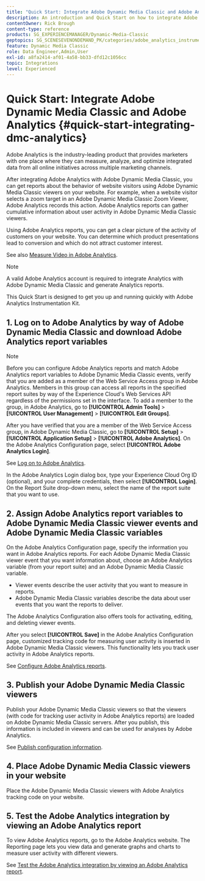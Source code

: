 ```yaml
---
title: "Quick Start: Integrate Adobe Dynamic Media Classic and Adobe Analytics"
description: An introduction and Quick Start on how to integrate Adobe Dynamic Media Classic and Adobe Analytics to help you get up and running quickly.
contentOwner: Rick Brough
content-type: reference
products: SG_EXPERIENCEMANAGER/Dynamic-Media-Classic
geptopics: SG_SCENESEVENONDEMAND_PK/categories/adobe_analytics_instrumentation_kit
feature: Dynamic Media Classic
role: Data Engineer,Admin,User
exl-id: a8fa2414-af01-4a58-bb33-dfd12c1056cc
topic: Integrations
level: Experienced
---
```

# Quick Start: Integrate Adobe Dynamic Media Classic and Adobe Analytics {#quick-start-integrating-dmc-analytics}

Adobe Analytics is the industry-leading product that provides marketers with one place where they can measure, analyze, and optimize integrated data from all online initiatives across multiple marketing channels.

After integrating Adobe Analytics with Adobe Dynamic Media Classic, you can get reports about the behavior of website visitors using Adobe Dynamic Media Classic viewers on your website. For example, when a website visitor selects a zoom target in an Adobe Dynamic Media Classic Zoom Viewer, Adobe Analytics records this action. Adobe Analytics reports can gather cumulative information about user activity in Adobe Dynamic Media Classic viewers.

Using Adobe Analytics reports, you can get a clear picture of the activity of customers on your website. You can determine which product presentations lead to conversion and which do not attract customer interest.

See also [Measure Video in Adobe Analytics](https://experienceleague.adobe.com/docs/media-analytics/using/media-overview.html).

>[!NOTE]
>
>A valid Adobe Analytics account is required to integrate Analytics with Adobe Dynamic Media Classic and generate Analytics reports.

This Quick Start is designed to get you up and running quickly with Adobe Analytics Instrumentation Kit.

## 1. Log on to Adobe Analytics by way of Adobe Dynamic Media Classic and download Adobe Analytics report variables

>[!NOTE]
>
>Before you can configure Adobe Analytics reports and match Adobe Analytics report variables to Adobe Dynamic Media Classic events, verify that you are added as a member of the Web Service Access group in Adobe Analytics. Members in this group can access all reports in the specified report suites by way of the Experience Cloud's Web Services API regardless of the permissions set in the interface. To add a member to the group, in Adobe Analytics, go to **[!UICONTROL Admin Tools]** > **[!UICONTROL User Management]** > **[!UICONTROL Edit Groups]**.

After you have verified that you are a member of the Web Service Access group, in Adobe Dynamic Media Classic, go to **[!UICONTROL Setup]** > **[!UICONTROL Application Setup]** > **[!UICONTROL Adobe Analytics]**. On the Adobe Analytics Configuration page, select **[!UICONTROL Adobe Analytics Login]**.

See [Log on to Adobe Analytics](log-analytics.md#log_in_to_adobe_analytics).

In the Adobe Analytics Login dialog box, type your Experience Cloud Org ID (optional), and your complete credentials, then select **[!UICONTROL Login]**. On the Report Suite drop-down menu, select the name of the report suite that you want to use.

## 2. Assign Adobe Analytics report variables to Adobe Dynamic Media Classic viewer events and Adobe Dynamic Media Classic variables

On the Adobe Analytics Configuration page, specify the information you want in Adobe Analytics reports. For each Adobe Dynamic Media Classic viewer event that you want information about, choose an Adobe Analytics variable (from your report suite) and an Adobe Dynamic Media Classic variable.

* Viewer events describe the user activity that you want to measure in reports.
* Adobe Dynamic Media Classic variables describe the data about user events that you want the reports to deliver.

The Adobe Analytics Configuration also offers tools for activating, editing, and deleting viewer events.

After you select **[!UICONTROL Save]** in the Adobe Analytics Configuration page, customized tracking code for measuring user activity is inserted in Adobe Dynamic Media Classic viewers. This functionality lets you track user activity in Adobe Analytics reports.

See [Configure Adobe Analytics reports](configuring-analytics-reports.md#configuring_adobe_analytics_reports).

## 3. Publish your Adobe Dynamic Media Classic viewers

Publish your Adobe Dynamic Media Classic viewers so that the viewers (with code for tracking user activity in Adobe Analytics reports) are loaded on Adobe Dynamic Media Classic servers. After you publish, this information is included in viewers and can be used for analyses by Adobe Analytics.

See [Publish configuration information](publishing-analytics-configuration-information.md#publishing_adobe_analytics_configuration_information).

## 4. Place Adobe Dynamic Media Classic viewers in your website

Place the Adobe Dynamic Media Classic viewers with Adobe Analytics tracking code on your website.

## 5. Test the Adobe Analytics integration by viewing an Adobe Analytics report

To view Adobe Analytics reports, go to the Adobe Analytics website. The Reporting page lets you view data and generate graphs and charts to measure user activity with different viewers.

See [Test the Adobe Analytics integration by viewing an Adobe Analytics report](testing-integration-viewing-analytics-report.md#testing_the_integration_by_viewing_an_adobe_analytics_report).
